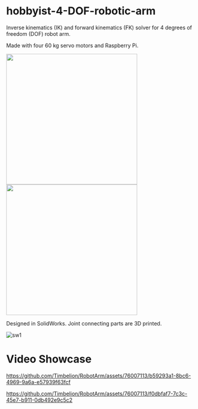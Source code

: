 # hobbyist-4-DOF-robotic-arm

Inverse kinematics (IK) and forward kinematics (FK) solver for 4 degrees of freedom (DOF) robot arm.

Made with four 60 kg servo motors and Raspberry Pi.

<img src="https://github.com/Timbelion/RobotArm/assets/76007113/3ad420a2-44ee-46f2-97ad-56840b4824ac)" width="350">
<img src="https://github.com/Timbelion/RobotArm/assets/76007113/3b25440e-2ecf-4d88-b8b7-d76953194b81)" width="350">

Designed in SolidWorks. Joint connecting parts are 3D printed.

![sw1](https://github.com/Timbelion/RobotArm/assets/76007113/58a40574-cbe7-44c1-962c-1c609bb5ecdf)

# Video Showcase

https://github.com/Timbelion/RobotArm/assets/76007113/b59293a1-8bc6-4969-9a6a-e57939f63fcf

https://github.com/Timbelion/RobotArm/assets/76007113/f0dbfaf7-7c3c-45e7-b911-0db492e9c5c2

